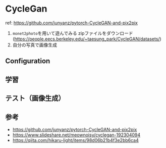 # CycleGan

ref: https://github.com/junyanz/pytorch-CycleGAN-and-pix2pix

1. `monet2photo`を用いて遊んでみる
zipファイルをダウンロード(https://people.eecs.berkeley.edu/~taesung_park/CycleGAN/datasets/)
2. 自分の写真で画像生成

## Configuration

## 学習

## テスト（画像生成）

## 参考
- https://github.com/junyanz/pytorch-CycleGAN-and-pix2pix
- https://www.slideshare.net/meownoisy/cyclegan-192304094  
- https://qiita.com/hikaru-light/items/98d06b21b4f3e2bb6ca4  